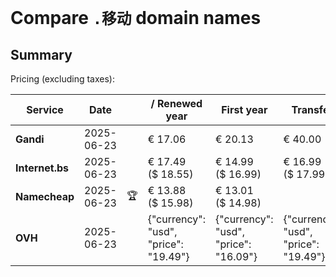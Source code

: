 # Compare `.移动` domain names

## Summary

Pricing (excluding taxes):

| Service | Date |  | / Renewed year | First year | Transfer | Restoration |
|--|--|--|--|--|--|--|
| **Gandi** | 2025-06-23 |  | € 17.06 | € 20.13 | € 40.00 | € 86.25 |
| **Internet.bs** | 2025-06-23 |  | € 17.49<br>($ 18.55) | € 14.99<br>($ 16.99) | € 16.99<br>($ 17.99) | € 143.49<br>($ 141.59) |
| **Namecheap** | 2025-06-23 | 🏆 | € 13.88<br>($ 15.98) | € 13.01<br>($ 14.98) |  |  |
| **OVH** | 2025-06-23 |  | {"currency": "usd", "price": "19.49"} | {"currency": "usd", "price": "16.09"} | {"currency": "usd", "price": "19.49"} |  |
